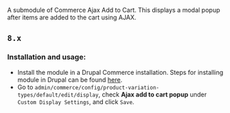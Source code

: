 A submodule of Commerce Ajax Add to Cart. This displays a modal popup after
items are added to the cart using AJAX.

## `8.x`

### Installation and usage:
- Install the module in a Drupal Commerce installation. Steps for installing
  module in Drupal can be found [here](https://www.drupal.org/docs/8/extending-drupal-8/installing-drupal-8-modules).
- Go to `admin/commerce/config/product-variation-types/default/edit/display`, check
  **Ajax add to cart popup** under `Custom Display Settings`, and click `Save`.

